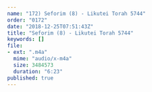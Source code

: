 ```yaml
---
name: "172) Seforim (8) - Likutei Torah 5744"
order: "0172"
date: "2018-12-25T07:51:43Z"
title: "Seforim (8) - Likutei Torah 5744"
keywords: []
file:
- ext: ".m4a"
  mime: "audio/x-m4a"
  size: 3484573
  duration: "6:23"
published: true
---
```

